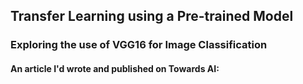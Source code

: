 ## Transfer Learning using a Pre-trained Model

### Exploring the use of VGG16 for Image Classification

#### An article I'd wrote and published on Towards AI: 

